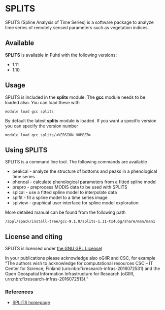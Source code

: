 # SPLITS

SPLITS (Spline Analysis of Time Series) is a software package to analyze time series of remotely sensed parameters such as vegetation indices.

## Available

__SPLITS__ is available in Puhti with the following versions:

* 1.11
* 1.10

## Usage

SPLITS is included in the __splits__ module. The __gcc__ module needs to be loaded also. You can load these with

`module load gcc splits`

By default the latest __splits__ module is loaded. If you want a specific version you can specify the version number

`module load gcc splits/<VERSION_NUMBER>`

## Using SPLITS

SPLITS is a command line tool. The following commands are available  

* peakcal - analyze the structure of bottoms and peaks in a phenological time series
* phencal - calculate phenological parameters from a fitted spline model
* prepro - preprocess MODIS data to be used with SPLITS
* splcal - use a fitted spline model to interpolate data
* splfit - fit a spline model to a time series image
* splview - graphical user interface for spline model exploration

More detailed manual can be found from the following path

`/appl/spack/install-tree/gcc-9.1.0/splits-1.11-tx4u6g/share/man/man1`

## License and citing

SPLITS is licensed under [the GNU GPL License](https://www.gnu.org/licenses/gpl-3.0.de.html))

In your publications please acknowledge also oGIIR and CSC, for example “The authors wish to acknowledge for computational resources CSC – IT Center for Science, Finland (urn:nbn:fi:research-infras-2016072531) and the Open Geospatial Information Infrastructure for Research (oGIIR, urn:nbn:fi:research-infras-2016072513).”

### References

* [SPLITS homepage](http://sebastian-mader.net/splits/)

